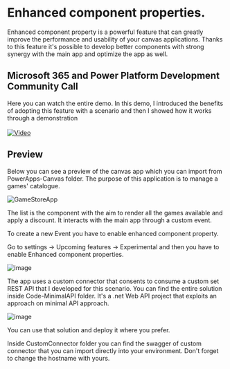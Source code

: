 # Enhanced component properties.

Enhanced component property is a powerful  feature that can greatly improve the performance and usability of your canvas applications. Thanks to this feature it's possible to develop better components with strong synergy with the main app and optimize the app as well.


## Microsoft 365 and Power Platform Development Community Call
Here you can watch the entire demo. In this demo, I introduced the benefits of adopting this feature with a scenario and then I showed how it works through a demonstration<br /><br />
[![Video](https://github.com/N1C0-95/PowerApps-EnhancedComponentProperties/assets/74839804/5124d8bb-f462-4de1-bc31-91b14e28141b)](https://www.youtube.com/watch?v=jXnoFqcAkQA)

## Preview

Below you can see a preview of the canvas app which you can import from PowerApps-Canvas folder. The purpose of this application is to manage a games' catalogue.

![GameStoreApp](https://github.com/N1C0-95/PowerApps-EnhancedComponentProperties/assets/74839804/4b9cac09-0b68-4bed-b002-7755e04737f4)

The list is the component with the aim to render all the games available and apply a discount. It interacts with the main app through a custom event.

To create a new Event you have to enable enhanced component property. 

Go to settings -> Upcoming features -> Experimental and then you have to enable Enhanced component properties.

![image](https://github.com/N1C0-95/PowerApps-EnhancedComponentProperties/assets/74839804/12f45243-dd0c-4b26-a43c-5cd684d5dc34)


The app uses a custom connector that consents to consume a custom set REST API that I developed for this scenario. You can find the entire solution inside Code-MinimalAPI folder. It's a .net Web API project that exploits an approach on minimal API approach.

![image](https://github.com/N1C0-95/PowerApps-EnhancedComponentProperties/assets/74839804/8bbee8e9-b4e2-4ed6-be35-189aad7d6168)

You can use that solution and deploy it where you prefer. 

Inside CustomConnector folder you can find the swagger of custom connector that you can import directly into your environment. Don't forget to change the hostname with yours.


